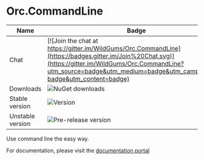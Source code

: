 Orc.CommandLine
===============

Name|Badge
---|---
Chat|[![Join the chat at https://gitter.im/WildGums/Orc.CommandLine](https://badges.gitter.im/Join%20Chat.svg)](https://gitter.im/WildGums/Orc.CommandLine?utm_source=badge&utm_medium=badge&utm_campaign=pr-badge&utm_content=badge)
Downloads|![NuGet downloads](https://img.shields.io/nuget/dt/orc.commandline.svg)
Stable version|![Version](https://img.shields.io/nuget/v/orc.commandline.svg)
Unstable version|![Pre-release version](https://img.shields.io/nuget/vpre/orc.commandline.svg)

Use command line the easy way.

For documentation, please visit the [documentation portal](http://opensource.wildgums.com)